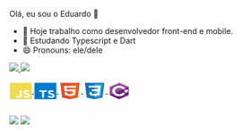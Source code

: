 Olá,  eu sou o Eduardo 👋


- 🔭 Hoje trabalho como desenvolvedor front-end e mobile.
- 🌱 Estudando Typescript e Dart
- 😄 Pronouns: ele/dele

<div>
  <a href="https://beacons.ai/eduardogoncalves">
  <img height="180em" src="https://github-readme-stats.vercel.app/api?username=Eduardo-ops&show_icons=true&theme=dark&include_all_commits=true&count_private=true"/>
  <img height="180em" src="https://github-readme-stats.vercel.app/api/top-langs/?username=Eduardo-ops&layout=compact&langs_count=16&theme=dark"/>
</div>
  
<div style="display: inline_block"><br>
  <img align="center" alt="Eduardo-Js" height="30" width="40" src="https://raw.githubusercontent.com/devicons/devicon/master/icons/javascript/javascript-plain.svg">
  <img align="center" alt="Eduardo-Ts" height="30" width="40" src="https://raw.githubusercontent.com/devicons/devicon/master/icons/typescript/typescript-plain.svg">
  <img align="center" alt="Eduardol-HTML" height="30" width="40" src="https://raw.githubusercontent.com/devicons/devicon/master/icons/html5/html5-original.svg">
  <img align="center" alt="Eduardo-CSS" height="30" width="40" src="https://raw.githubusercontent.com/devicons/devicon/master/icons/css3/css3-original.svg">
  <img align="center" alt="Eduardo-Csharp" height="30" width="40" src="https://raw.githubusercontent.com/devicons/devicon/master/icons/csharp/csharp-original.svg">
</div>
  
##
  
<div>
  <a href = "mailto:eduard0fo13@hotmail.com"><img src="https://www.ativasoft.com.br/blog/wp-content/uploads/2018/01/outlook_icon.jpg" target="_blank"></a>
  <a href="www.linkedin.com/in/eduardo-isidoro-goncalves" target="_blank"><img src="https://img.shields.io/badge/-LinkedIn-%230077B5?style=for-the-badge&logo=linkedin&logoColor=white" target="_blank"></a>   
</div>
